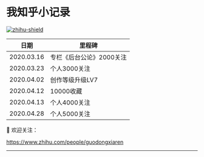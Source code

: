 我知乎小记录
=========
[![zhihu-shield]][zhihu]

|日期|里程碑|
|----|----|
|2020.03.16| 专栏《后台公论》2000关注
|2020.03.23| 个人3000关注
|2020.04.02|创作等级升级LV7
|2020.04.12|10000收藏
|2020.04.13|个人4000关注
|2020.04.28|个人5000关注


:pray: 欢迎关注：

 https://www.zhihu.com/people/guodongxiaren

---------------
[zhihu-shield]:https://img.shields.io/badge/dynamic/json?color=0084ff&logo=zhihu&label=%E6%9E%9C%E5%86%BB%E8%99%BE%E4%BB%81&query=%24.data.totalSubs&url=https%3A%2F%2Fapi.spencerwoo.com%2Fsubstats%2F%3Fsource%3Dzhihu%26queryKey%3Dguodongxiaren
[zhihu]: "我的知乎，欢迎关注"
